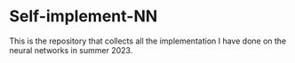 # Self-implement-NN

This is the repository that collects all the implementation I have done on the neural networks in summer 2023.
